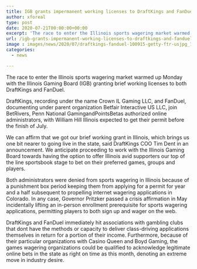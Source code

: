 ```yaml
---
title: IGB grants impermanent working licenses to DraftKings and FanDuel
author: xforeal 
type: post
date: 2020-07-21T00:00:00+00:00
excerpt: 'The race to enter the Illinois sports wagering market warmed up Monday with the Illinois Gaming Board (IGB) granting impermanent working licenses to both DraftKings and FanDuel '
url: /igb-grants-impermanent-working-licenses-to-draftkings-and-fanduel/
image : images/news/2020/07/draftkings-fanduel-100915-getty-ftr-usjpg_1knh3d2ctd89617vpzwzz8faju-2.jpg
categories:
  - news

---
```

The race to enter the Illinois sports wagering market warmed up Monday with the Illinois Gaming Board (IGB) granting brief working licenses to both DraftKings and FanDuel. 

DraftKings, recording under the name Crown IL Gaming LLC, and FanDuel, documenting under parent organization Betfair Interactive US LLC, join BetRivers, Penn National GamingandPointsBetas authorized online administrators, with William Hill Illinois expected to get their permit before the finish of July. 

We can affirm that we got our brief working grant in Illinois, which brings us one bit nearer to going live in the state, said DraftKings COO Tim Dent in an announcement. We anticipate proceeding to work with the Illinois Gaming Board towards having the option to offer Illinois avid supporters our top of the line sportsbook stage to bet on their preferred games, groups and players. 

Both administrators were denied from sports wagering in Illinois because of a punishment box period keeping them from applying for a permit for year and a half subsequent to propelling internet wagering applications in Colorado. In any case, Governor Pritzker passed a crisis affirmation in May incidentally lifting an in-person enrollment prerequisite for sports wagering applications, permitting players to both sign up and wager on the web. 

DraftKings and FanDuel immediately hit associations with gambling clubs that dont have the methods or capacity to deliver class-driving applications themselves in return for a portion of their income. Furthermore, because of their particular organizations with Casino Queen and Boyd Gaming, the games wagering organizations could be qualified to acknowledge legitimate online bets in the state as right on time as this month, denoting an extreme move in industry desire.